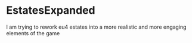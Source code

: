 # EstatesExpanded
I am trying to rework eu4 estates into a more realistic and more engaging elements of the game

